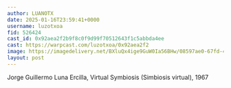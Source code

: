 ```yaml
---
author: LUANOTX
date: 2025-01-16T23:59:41+0000
username: luzotxoa
fid: 526424
cast_id: 0x92aea2f2b9f8c0f9d99f70512643f1c5abbda4ee
cast: https://warpcast.com/luzotxoa/0x92aea2f2
image: https://imagedelivery.net/BXluQx4ige9GuW0Ia56BHw/08597ae0-67fd-4056-177f-a83f34162400/original
layout: post
---
```

Jorge Guillermo Luna Ercilla, Virtual Symbiosis (Simbiosis virtual), 1967  

<img src='https://imagedelivery.net/BXluQx4ige9GuW0Ia56BHw/08597ae0-67fd-4056-177f-a83f34162400/original' alt='' referrerpolicy='no-referrer'/>